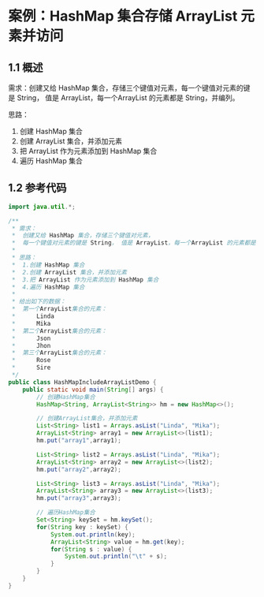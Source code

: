 # 案例：HashMap 集合存储 ArrayList 元素并访问

## 1.1 概述

需求：创建又给 HashMap 集合，存储三个键值对元素，每一个键值对元素的键是 String， 值是 ArrayList，每一个ArrayList 的元素都是 String，并编列。

思路：

1. 创建 HashMap 集合
2. 创建 ArrayList 集合，并添加元素
3. 把 ArrayList 作为元素添加到 HashMap 集合
4. 遍历 HashMap 集合

## 1.2 参考代码

```java
import java.util.*;

/**
 * 需求：
 *  创建又给 HashMap 集合，存储三个键值对元素，
 *  每一个键值对元素的键是 String， 值是 ArrayList，每一个ArrayList 的元素都是 String，并编列。
 *
 * 思路：
 *  1.创建 HashMap 集合
 *  2.创建 ArrayList 集合，并添加元素
 *  3.把 ArrayList 作为元素添加到 HashMap 集合
 *  4.遍历 HashMap 集合
 *
 * 给出如下的数据：
 *  第一个ArrayList集合的元素：
 *      Linda
 *      Mika
 *  第二个ArrayList集合的元素：
 *      Json
 *      Jhon
 *  第三个ArrayList集合的元素：
 *      Rose
 *      Sire
 */
public class HashMapIncludeArrayListDemo {
    public static void main(String[] args) {
        // 创建HashMap集合
        HashMap<String, ArrayList<String>> hm = new HashMap<>();

        // 创建ArrayList集合，并添加元素
        List<String> list1 = Arrays.asList("Linda", "Mika");
        ArrayList<String> array1 = new ArrayList<>(list1);
        hm.put("array1",array1);

        List<String> list2 = Arrays.asList("Linda", "Mika");
        ArrayList<String> array2 = new ArrayList<>(list2);
        hm.put("array2",array2);

        List<String> list3 = Arrays.asList("Linda", "Mika");
        ArrayList<String> array3 = new ArrayList<>(list3);
        hm.put("array3",array3);

        // 遍历HashMap集合
        Set<String> keySet = hm.keySet();
        for(String key : keySet) {
            System.out.println(key);
            ArrayList<String> value = hm.get(key);
            for(String s : value) {
                System.out.println("\t" + s);
            }
        }
    }
}
```

